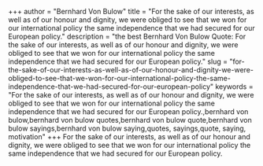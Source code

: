 +++
author = "Bernhard Von Bulow"
title = "For the sake of our interests, as well as of our honour and dignity, we were obliged to see that we won for our international policy the same independence that we had secured for our European policy."
description = "the best Bernhard Von Bulow Quote: For the sake of our interests, as well as of our honour and dignity, we were obliged to see that we won for our international policy the same independence that we had secured for our European policy."
slug = "for-the-sake-of-our-interests-as-well-as-of-our-honour-and-dignity-we-were-obliged-to-see-that-we-won-for-our-international-policy-the-same-independence-that-we-had-secured-for-our-european-policy"
keywords = "For the sake of our interests, as well as of our honour and dignity, we were obliged to see that we won for our international policy the same independence that we had secured for our European policy.,bernhard von bulow,bernhard von bulow quotes,bernhard von bulow quote,bernhard von bulow sayings,bernhard von bulow saying,quotes, sayings,quote, saying, motivation"
+++
For the sake of our interests, as well as of our honour and dignity, we were obliged to see that we won for our international policy the same independence that we had secured for our European policy.

